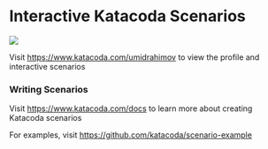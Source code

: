 # Interactive Katacoda Scenarios

[![](http://shields.katacoda.com/katacoda/umidrahimov/count.svg)](https://www.katacoda.com/umidrahimov "Get your profile on Katacoda.com")

Visit https://www.katacoda.com/umidrahimov to view the profile and interactive scenarios

### Writing Scenarios
Visit https://www.katacoda.com/docs to learn more about creating Katacoda scenarios

For examples, visit https://github.com/katacoda/scenario-example
